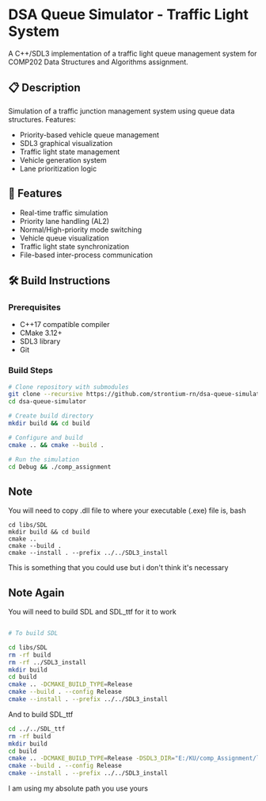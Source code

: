 # DSA Queue Simulator - Traffic Light System


A C++/SDL3 implementation of a traffic light queue management system for COMP202 Data Structures and Algorithms assignment.

## 📋 Description
Simulation of a traffic junction management system using queue data structures. Features:
- Priority-based vehicle queue management
- SDL3 graphical visualization
- Traffic light state management
- Vehicle generation system
- Lane prioritization logic

## 🚀 Features
- Real-time traffic simulation
- Priority lane handling (AL2)
- Normal/High-priority mode switching
- Vehicle queue visualization
- Traffic light state synchronization
- File-based inter-process communication

## 🛠️ Build Instructions

### Prerequisites
- C++17 compatible compiler
- CMake 3.12+
- SDL3 library
- Git

### Build Steps
```bash
# Clone repository with submodules
git clone --recursive https://github.com/strontium-rn/dsa-queue-simulator.git
cd dsa-queue-simulator

# Create build directory
mkdir build && cd build

# Configure and build
cmake .. && cmake --build .

# Run the simulation
cd Debug && ./comp_assignment

```

## Note

You will need to copy .dll file to where your executable (.exe) file is,
bash
```
cd libs/SDL
mkdir build && cd build
cmake ..
cmake --build .
cmake --install . --prefix ../../SDL3_install
```

This is something that you could use but i don't think it's necessary 


## Note Again 

You will need to build SDL and SDL_ttf for it to work 

```bash

# To build SDL

cd libs/SDL
rm -rf build
rm -rf ../SDL3_install
mkdir build
cd build
cmake .. -DCMAKE_BUILD_TYPE=Release
cmake --build . --config Release
cmake --install . --prefix ../../SDL3_install
```

And to build SDL_ttf

```bash
cd ../../SDL_ttf
rm -rf build
mkdir build
cd build
cmake .. -DCMAKE_BUILD_TYPE=Release -DSDL3_DIR="E:/KU/comp_Assignment/libs/SDL3_install/cmake"
cmake --build . --config Release
cmake --install . --prefix ../../SDL3_install
```

I am using my absolute path you use yours 






